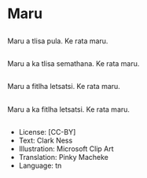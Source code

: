 # Maru

##
Maru a tlisa pula.
Ke rata maru.

##
Maru a ka tlisa
semathana.
Ke rata maru.

##
Maru a fitlha letsatsi.
Ke rata maru.

##
Maru a ka fitlha letsatsi.
Ke rata maru.

##
* License: [CC-BY]
* Text: Clark Ness
* Illustration: Microsoft Clip Art
* Translation: Pinky Macheke
* Language: tn

